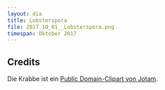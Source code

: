 ```yaml
---
layout: dia
title: Lobsterspora
file: 2017_10_01__Lobsterspora.png
timespan: Oktober 2017
---
```


## Credits

Die Krabbe ist ein [Public Domain-Clipart von Jotam](https://web.archive.org/web/20200229225037/https://openclipart.org/detail/223269/lobster-stylised).
